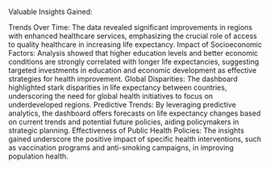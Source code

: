Valuable Insights Gained:

Trends Over Time: The data revealed significant improvements in regions with enhanced healthcare services, emphasizing the crucial role of access to quality healthcare in increasing life expectancy.
Impact of Socioeconomic Factors: Analysis showed that higher education levels and better economic conditions are strongly correlated with longer life expectancies, suggesting targeted investments in education and economic development as effective strategies for health improvement.
Global Disparities: The dashboard highlighted stark disparities in life expectancy between countries, underscoring the need for global health initiatives to focus on underdeveloped regions.
Predictive Trends: By leveraging predictive analytics, the dashboard offers forecasts on life expectancy changes based on current trends and potential future policies, aiding policymakers in strategic planning.
Effectiveness of Public Health Policies: The insights gained underscore the positive impact of specific health interventions, such as vaccination programs and anti-smoking campaigns, in improving population health.
